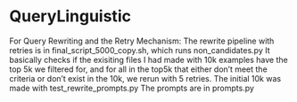 # QueryLinguistic

For Query Rewriting and the Retry Mechanism:
The rewrite pipeline with retries is in final_script_5000_copy.sh, which runs non_candidates.py
It basically checks if the exisiting files I had made with 10k examples have the top 5k we filtered for, and for all in the top5k that either don’t meet the criteria or don’t exist in the 10k, we rerun with 5 retries.
The initial 10k was made with test_rewrite_prompts.py
The prompts are in prompts.py

